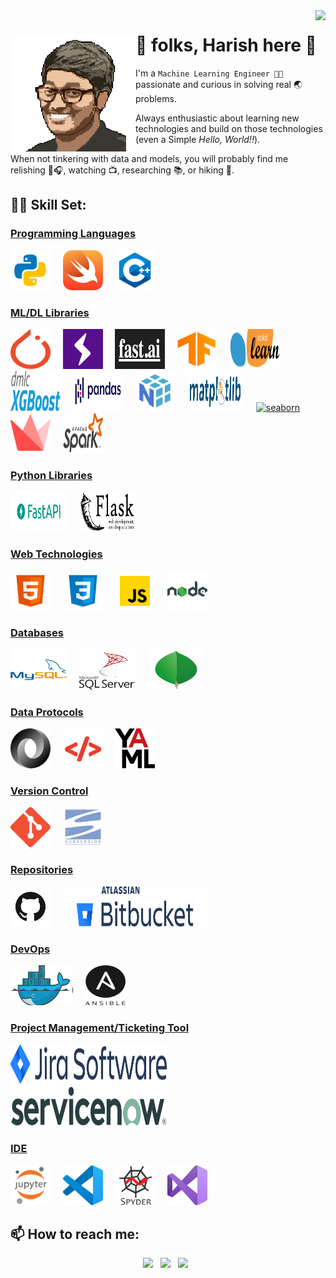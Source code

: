 <img src="https://visitor-badge.glitch.me/badge?page_id=harish678.visitor-badge" align='right'/>

<div>
<img src="https://raw.githubusercontent.com/harish678/harish678/master/logos/bio-photo.png" alt="Harish" align='left' width=200>  <h1> 👋 folks, Harish here 🙏 </h1>
</div>

I'm a ```Machine Learning Engineer 🐱‍💻``` passionate and curious in solving real 🌏 problems. 

Always enthusiastic about learning new technologies and build on those technologies (even a Simple <i>Hello, World!!</i>).

When not tinkering with data and models, you will probably find me relishing 🎵🎧, watching 📺, researching 📚, or hiking 🗻.

🤹‍♂️ Skill Set:
---
<h3><ins>Programming Languages</ins></h3>

<a href="https://www.python.org/" title="Python"><img src="https://raw.githubusercontent.com/harish678/harish678/master/logos/Languages/python3.png" alt="Python" height=64, width = 64></a> &nbsp; &nbsp;
<a href="https://developer.apple.com/swift/" title="Swift"><img src="https://raw.githubusercontent.com/harish678/harish678/master/logos/Languages/swift.png" alt="Swift" height=64, width = 64></a> &nbsp; &nbsp;
<a href="https://isocpp.org/" title="C++"><img src="https://raw.githubusercontent.com/harish678/harish678/master/logos/Languages/C++.png" alt="C++" height=64, width = 64></a> &nbsp; &nbsp;

<h3><ins>ML/DL Libraries</ins></h3>

<a href="https://pytorch.org/" title="PyTorch"><img src="https://raw.githubusercontent.com/harish678/harish678/master/logos/Libraries/pytorch.png" alt="PyTorch" height=64, width = 64></a> &nbsp; &nbsp;
<a href="https://github.com/PyTorchLightning/pytorch-lightning" title="PyTorch Lightning"><img src="https://raw.githubusercontent.com/harish678/harish678/master/logos/Libraries/lightning.png" alt="PyTorch Lightning" height=64, width = 64></a> &nbsp; &nbsp;
<a href="https://github.com/fastai/fastai" title="fast.ai"><img src="https://raw.githubusercontent.com/harish678/harish678/master/logos/Libraries/fastai.png" alt="fast.ai" height=64, width = 80></a> &nbsp; &nbsp;
<a href="https://www.tensorflow.org/" title="TensorFlow"><img src="https://raw.githubusercontent.com/harish678/harish678/master/logos/Libraries/tensorflow.png" alt="TensorFlow" height=64, width = 64></a> &nbsp; &nbsp;
<a href="https://scikit-learn.org/" title="scikit-learn"><img src="https://raw.githubusercontent.com/harish678/harish678/master/logos/Libraries/scikit-learn.png" alt="scikit-learn" height=64, width = 80></a> &nbsp; &nbsp;
<a href="https://github.com/dmlc/xgboost" title="xgboost"><img src="https://raw.githubusercontent.com/harish678/harish678/master/logos/Libraries/xgboost.png" alt="xgboost" height=64, width = 80></a> &nbsp; &nbsp;
<a href="https://pandas.pydata.org/" title="pandas"><img src="https://raw.githubusercontent.com/harish678/harish678/master/logos/Libraries/pandas.png" alt="pandas" height=64, width = 80></a> &nbsp; &nbsp;
<a href="https://numpy.org/" title="numpy"><img src="https://raw.githubusercontent.com/harish678/harish678/master/logos/Libraries/numpy.png" alt="numpy" height=64, width = 64></a> &nbsp; &nbsp;
<a href="https://matplotlib.org/" title="matplotlib"><img src="https://raw.githubusercontent.com/harish678/harish678/master/logos/Libraries/matplotlib.png" alt="matplotlib" height=64, width = 90></a> &nbsp; &nbsp;
<a href="https://seaborn.pydata.org/" title="seaborn"><img src="https://raw.githubusercontent.com/harish678/harish678/master/logos/Libraries/seaborn.png" alt="seaborn" height=64, width = 64></a> &nbsp; &nbsp;
<a href="https://www.streamlit.io/" title="streamlit"><img src="https://raw.githubusercontent.com/harish678/harish678/master/logos/Libraries/streamlit.png" alt="streamlit" height=64, width = 64></a> &nbsp; &nbsp;
<a href="https://spark.apache.org/" title="spark"><img src="https://raw.githubusercontent.com/harish678/harish678/master/logos/Libraries/spark.png" alt="spark" height=64, width = 64></a> &nbsp; &nbsp;

<h3><ins>Python Libraries</ins></h3>

<a href="https://fastapi.tiangolo.com/" title="fastapi"><img src="https://raw.githubusercontent.com/harish678/harish678/master/logos/Libraries/fastapi.png" alt="fastapi" height=64, width = 90></a> &nbsp; &nbsp;
<a href="https://palletsprojects.com/p/flask/" title="flask"><img src="https://raw.githubusercontent.com/harish678/harish678/master/logos/Libraries/flask.png" alt="flask" height=64, width = 90></a> &nbsp; &nbsp;

<h3><ins>Web Technologies</ins></h3>

<a href="https://whatwg.org/" title="HTML"><img src="https://raw.githubusercontent.com/harish678/harish678/master/logos/Web/html5.png" alt="HTML" height=64, width = 64></a> &nbsp; &nbsp;
<a href="https://www.w3.org/Style/CSS/" title="CSS"><img src="https://raw.githubusercontent.com/harish678/harish678/master/logos/Web/css3.png" alt="CSS" height=64, width = 64></a> &nbsp; &nbsp;
<a href="" title="JS"><img src="https://raw.githubusercontent.com/harish678/harish678/master/logos/Web/js.png" alt="JS" height=64, width = 64></a> &nbsp; &nbsp;
<a href="https://nodejs.org/" title="node.js"><img src="https://raw.githubusercontent.com/harish678/harish678/master/logos/Web/nodejs.png" alt="node.js" height=64, width = 64></a> &nbsp; &nbsp;

<h3><ins>Databases</ins></h3>

<a href="https://www.mysql.com/" title="MySQL"><img src="https://raw.githubusercontent.com/harish678/harish678/master/logos/Database/mysql.png" alt="MySQL" height=64, width = 90></a> &nbsp; &nbsp;
<a href="https://www.microsoft.com/en-in/sql-server" title="MSSQL"><img src="https://raw.githubusercontent.com/harish678/harish678/master/logos/Database/mssql.png" alt="MSSQL" height=64, width = 90></a> &nbsp; &nbsp;
<a href="https://www.mongodb.com/" title="mongodb"><img src="https://raw.githubusercontent.com/harish678/harish678/master/logos/Database/mongodb.png" alt="mongodb" height=64, width = 90></a> &nbsp; &nbsp; 

<h3><ins>Data Protocols</ins></h3>

<a href="https://json.org/" title="JSON"><img src="https://raw.githubusercontent.com/harish678/harish678/master/logos/Data/json.png" alt="JSON" height=64, width = 64></a> &nbsp; &nbsp;
<a href="https://www.w3.org/XML/" title="XML"><img src="https://raw.githubusercontent.com/harish678/harish678/master/logos/Data/xml.png" alt="XML" height=64, width = 64></a> &nbsp; &nbsp;
<a href="http://yaml.org/" title="YAML"><img src="https://raw.githubusercontent.com/harish678/harish678/master/logos/Data/yaml.png" alt="YAML" height=64, width = 64></a> &nbsp; &nbsp;

<h3><ins>Version Control</ins></h3>

<a href="https://git-scm.com/" title="git"><img src="https://raw.githubusercontent.com/harish678/harish678/master/logos/Version Control/git.png" alt="git" height=64, width = 64></a> &nbsp; &nbsp;
<a href="https://subversion.apache.org/" title="svn"><img src="https://raw.githubusercontent.com/harish678/harish678/master/logos/Version Control/svn.png" alt="svn" height=64, width = 64></a> &nbsp; &nbsp;

<h3><ins>Repositories</ins></h3>

<a href="https://github.com/" title="github"><img src="https://raw.githubusercontent.com/harish678/harish678/master/logos/Repositories/github.png" alt="github" height=64, width = 64></a> &nbsp; &nbsp;
<a href="https://bitbucket.org/" title="bitbucket"><img src="https://raw.githubusercontent.com/harish678/harish678/master/logos/Repositories/bitbucket.png" alt="bitbucket" height=64, width = 230></a> &nbsp; &nbsp;

<h3><ins>DevOps</ins></h3>

<a href="https://www.docker.com/" title="docker"><img src="https://raw.githubusercontent.com/harish678/harish678/master/logos/Devops/docker.png" alt="docker" height=64, width = 100></a> &nbsp; &nbsp;
<a href="https://www.ansible.com/" title="ansible"><img src="https://raw.githubusercontent.com/harish678/harish678/master/logos/Devops/ansible.png" alt="ansible" height=64, width = 64></a> &nbsp; &nbsp;

<h3><ins>Project Management/Ticketing Tool</ins></h3>

<a href="https://www.atlassian.com/software/jira" title="jira"><img src="https://raw.githubusercontent.com/harish678/harish678/master/logos/PM/jira.png" alt="jira" height=64, width = 250></a> &nbsp; &nbsp;
<a href="https://www.servicenow.com/" title="snow"><img src="https://raw.githubusercontent.com/harish678/harish678/master/logos/PM/snow.png" alt="snow" height=64, width = 250></a> &nbsp; &nbsp;

<h3><ins>IDE</ins></h3>

<a href="https://jupyter.org/" title="jupyter-lab"><img src="https://raw.githubusercontent.com/harish678/harish678/master/logos/IDE/jupyter-notebook.png" alt="jupyter-lab" height=64, width = 64></a> &nbsp; &nbsp;
<a href="https://code.visualstudio.com/" title="vscode"><img src="https://raw.githubusercontent.com/harish678/harish678/master/logos/IDE/vscode.png" alt="vscode" height=64, width = 64></a> &nbsp; &nbsp;
<a href="https://www.spyder-ide.org/" title="spyder"><img src="https://raw.githubusercontent.com/harish678/harish678/master/logos/IDE/spyder.png" alt="spyder" height=64, width = 64></a> &nbsp; &nbsp;
<a href="https://visualstudio.microsoft.com/" title="VStudio"><img src="https://raw.githubusercontent.com/harish678/harish678/master/logos/IDE/VStudio.png" alt="VStudio" height=64, width = 64></a> &nbsp; &nbsp;


📫 How to reach me:
---
<p align='center'>
  <a href="https://www.linkedin.com/in/harishvutukuri/"><img height="40" src="https://github.com/WaylonWalker/WaylonWalker/blob/main/icon/linkedin.png?raw=true"></a>&nbsp;&nbsp;
  <a href="https://twitter.com/iHarishV"><img height="40" src="https://github.com/WaylonWalker/WaylonWalker/blob/main/icon/twitter.png?raw=true"></a>&nbsp;&nbsp;
  <a href="https://instagram.com/harishvutukuri678"><img height="40" src="https://github.com/WaylonWalker/WaylonWalker/blob/main/icon/instagram.jpg?raw=true"></a>&nbsp;&nbsp;
</p>
